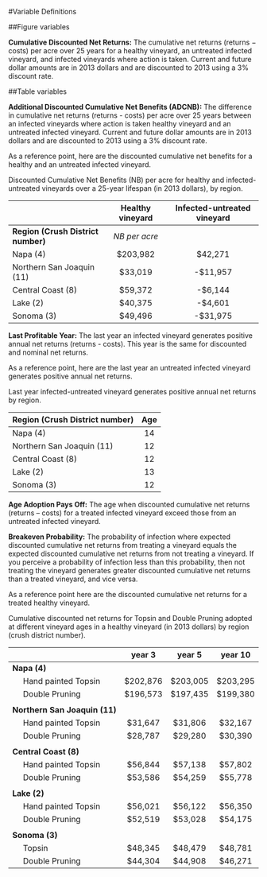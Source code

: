 #Variable Definitions

##Figure variables

**Cumulative Discounted Net Returns:** The cumulative net returns (returns &minus; costs) per acre over 25 years for a healthy vineyard, an untreated infected vineyard, and infected vineyards where action is taken. Current and future dollar amounts are in 2013 dollars and are discounted to 2013 using a 3% discount rate. 

##Table variables

**Additional Discounted Cumulative Net Benefits (ADCNB):** The difference in cumulative net returns (returns - costs) per acre over 25 years between an infected vineyards where action is taken healthy vineyard and an untreated infected vineyard. Current and future dollar amounts are in 2013 dollars and are discounted to 2013 using a 3% discount rate.  

As a reference point, here are the discounted cumulative net benefits for a healthy and an untreated infected vineyard.  

Discounted Cumulative Net Benefits (NB) per acre for healthy and infected-untreated vineyards over a 25-year lifespan (in 2013 dollars), by region.  

|                                  | **Healthy vineyard** | **Infected-untreated vineyard** |
  -------------------------------- | :------------------: | :-----------------------------: |
**Region (Crush District number)** | *NB per acre*                                         ||
Napa (4)                           | $203,982             | $42,271                         |
Northern San Joaquin (11)          | $33,019              | -$11,957                        |
Central Coast (8)                  | $59,372              | -$6,144                         |
Lake (2)                           | $40,375              | -$4,601                         |
Sonoma (3)                         |$49,496               | -$31,975                        |

**Last Profitable Year:** The last year an infected vineyard generates positive annual net returns (returns - costs). This year is the same for discounted and nominal net returns.  

As a reference point, here are the last year an untreated infected vineyard generates positive annual net returns.  

Last year infected-untreated vineyard generates positive annual net returns by region.  

| **Region (Crush District number)** | **Age** |
  ---------------------------------- |   :-:   |
  Napa (4)                           |   14    |
  Northern San Joaquin (11)          |   12    |
  Central Coast (8)                  |   12    |
  Lake (2)                           |   13    |
  Sonoma (3)                         |   12    |

**Age Adoption Pays Off:** The age when discounted cumulative net returns (returns – costs) for a treated infected vineyard exceed those from an untreated infected vineyard.  

**Breakeven Probability:**  The probability of infection where expected discounted cumulative net returns from treating a vineyard equals the expected discounted cumulative net returns from not treating a vineyard. If you perceive a probability of infection less than this probability, then not treating the vineyard generates greater discounted cumulative net returns than a treated vineyard, and vice versa.  

As a reference point here are the discounted cumulative net returns for a treated healthy vineyard.  

Cumulative discounted net returns for Topsin and Double Pruning adopted at different vineyard ages in a healthy vineyard (in 2013 dollars) by region (crush district number).  

|                                                 | year 3   | year 5   | year 10  |
 ------------------------------------------------ | :------: | :------: | :------: |
**Napa (4)**                                                                    ||||		
&nbsp;&nbsp;&nbsp;&nbsp;&nbsp;Hand painted Topsin | $202,876 | $203,005 | $203,295 |
&nbsp;&nbsp;&nbsp;&nbsp;&nbsp;Double Pruning      | $196,573 | $197,435 | $199,380 |
|                                                                               ||||			
**Northern San Joaquin (11)**                                                   ||||
&nbsp;&nbsp;&nbsp;&nbsp;&nbsp;Hand painted Topsin | $31,647  | $31,806  | $32,167  |
&nbsp;&nbsp;&nbsp;&nbsp;&nbsp;Double Pruning      | $28,787  | $29,280  | $30,390  |
|                                                                               ||||
**Central Coast (8)**                                                           ||||
&nbsp;&nbsp;&nbsp;&nbsp;&nbsp;Hand painted Topsin | $56,844  | $57,138  | $57,802  |
&nbsp;&nbsp;&nbsp;&nbsp;&nbsp;Double Pruning      | $53,586  | $54,259  | $55,778  |
|                                                                               ||||
**Lake (2)**                                                                    ||||
&nbsp;&nbsp;&nbsp;&nbsp;&nbsp;Hand painted Topsin | $56,021  | $56,122  | $56,350  |
&nbsp;&nbsp;&nbsp;&nbsp;&nbsp;Double Pruning      | $52,519  | $53,028  | $54,175  |
|                                                                               ||||
**Sonoma (3)**                                                                  ||||
&nbsp;&nbsp;&nbsp;&nbsp;&nbsp;Topsin              | $48,345  | $48,479  | $48,781  |
&nbsp;&nbsp;&nbsp;&nbsp;&nbsp;Double Pruning      | $44,304  | $44,908  | $46,271  |

